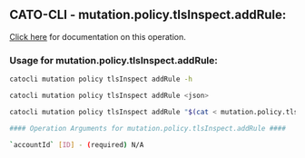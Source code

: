
## CATO-CLI - mutation.policy.tlsInspect.addRule:
[Click here](https://api.catonetworks.com/documentation/#mutation-mutation.policy.tlsInspect.addRule) for documentation on this operation.

### Usage for mutation.policy.tlsInspect.addRule:

```bash
catocli mutation policy tlsInspect addRule -h

catocli mutation policy tlsInspect addRule <json>

catocli mutation policy tlsInspect addRule "$(cat < mutation.policy.tlsInspect.addRule.json)"

#### Operation Arguments for mutation.policy.tlsInspect.addRule ####

`accountId` [ID] - (required) N/A    
